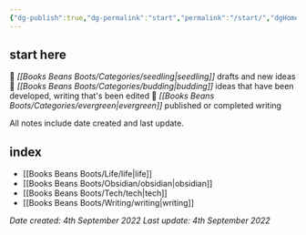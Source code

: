 ```yaml
---
{"dg-publish":true,"dg-permalink":"start","permalink":"/start/","dgHomeLink":true,"dgPassFrontmatter":false}
---
```



## start here

🌱 _[[Books Beans Boots/Categories/seedling|seedling]]_ drafts and new ideas
🌿 _[[Books Beans Boots/Categories/budding|budding]]_ ideas that have been developed, writing that's been edited
🌳 _[[Books Beans Boots/Categories/evergreen|evergreen]]_ published or completed writing

All notes include date created and last update.

## index

- [[Books Beans Boots/Life/life|life]]
- [[Books Beans Boots/Obsidian/obsidian|obsidian]]
- [[Books Beans Boots/Tech/tech|tech]]
- [[Books Beans Boots/Writing/writing|writing]]

*Date created: 4th September 2022*
*Last update: 4th September 2022*